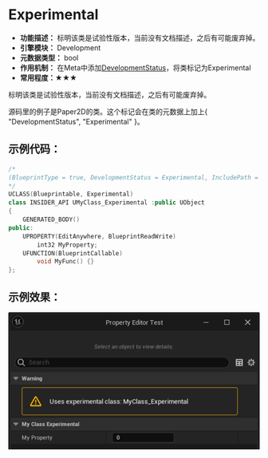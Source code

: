 # Experimental

- **功能描述：**  标明该类是试验性版本，当前没有文档描述，之后有可能废弃掉。
- **引擎模块：** Development
- **元数据类型：** bool
- **作用机制：** 在Meta中添加[DevelopmentStatus](#Meta_Development_DevelopmentStatus)，将类标记为Experimental
- **常用程度：★★★**

标明该类是试验性版本，当前没有文档描述，之后有可能废弃掉。

源码里的例子是Paper2D的类。这个标记会在类的元数据上加上{ "DevelopmentStatus", "Experimental" }。

## 示例代码：

```cpp
/*
(BlueprintType = true, DevelopmentStatus = Experimental, IncludePath = Class/Display/MyClass_Deprecated.h, IsBlueprintBase = true, ModuleRelativePath = Class/Display/MyClass_Deprecated.h)
*/
UCLASS(Blueprintable, Experimental)
class INSIDER_API UMyClass_Experimental :public UObject
{
	GENERATED_BODY()
public:
	UPROPERTY(EditAnywhere, BlueprintReadWrite)
		int32 MyProperty;
	UFUNCTION(BlueprintCallable)
		void MyFunc() {}
};
```

## 示例效果：

![Untitled](Specifier_UCLASS_Development_Experimental_Untitled.png)